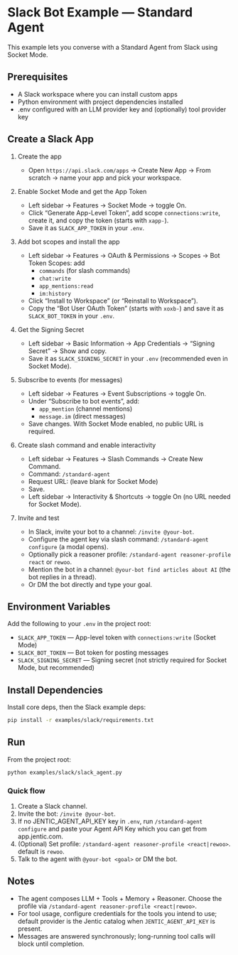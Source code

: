 # Slack Bot Example — Standard Agent

This example lets you converse with a Standard Agent from Slack using Socket Mode.

## Prerequisites

- A Slack workspace where you can install custom apps
- Python environment with project dependencies installed
- .env configured with an LLM provider key and (optionally) tool provider key

## Create a Slack App

1. Create the app
   - Open `https://api.slack.com/apps` → Create New App → From scratch → name your app and pick your workspace.

2. Enable Socket Mode and get the App Token
   - Left sidebar → Features → Socket Mode → toggle On.
   - Click “Generate App-Level Token”, add scope `connections:write`, create it, and copy the token (starts with `xapp-`).
   - Save it as `SLACK_APP_TOKEN` in your `.env`.

3. Add bot scopes and install the app
   - Left sidebar → Features → OAuth & Permissions → Scopes → Bot Token Scopes: add
     - `commands` (for slash commands)
     - `chat:write`
     - `app_mentions:read`
     - `im:history`
   - Click “Install to Workspace” (or “Reinstall to Workspace”).
   - Copy the “Bot User OAuth Token” (starts with `xoxb-`) and save it as `SLACK_BOT_TOKEN` in your `.env`.

4. Get the Signing Secret
   - Left sidebar → Basic Information → App Credentials → “Signing Secret” → Show and copy.
   - Save it as `SLACK_SIGNING_SECRET` in your `.env` (recommended even in Socket Mode).

5. Subscribe to events (for messages)
   - Left sidebar → Features → Event Subscriptions → toggle On.
   - Under “Subscribe to bot events”, add:
     - `app_mention` (channel mentions)
     - `message.im` (direct messages)
   - Save changes. With Socket Mode enabled, no public URL is required.

6. Create slash command and enable interactivity
   - Left sidebar → Features → Slash Commands → Create New Command.
   - Command: `/standard-agent`
   - Request URL: (leave blank for Socket Mode)
   - Save.
   - Left sidebar → Interactivity & Shortcuts → toggle On (no URL needed for Socket Mode).

7. Invite and test
   - In Slack, invite your bot to a channel: `/invite @your-bot`.
   - Configure the agent key via slash command: `/standard-agent configure` (a modal opens).
   - Optionally pick a reasoner profile: `/standard-agent reasoner-profile react` or `rewoo`.
   - Mention the bot in a channel: `@your-bot find articles about AI` (the bot replies in a thread).
   - Or DM the bot directly and type your goal.

## Environment Variables

Add the following to your `.env` in the project root:

- `SLACK_APP_TOKEN` — App-level token with `connections:write` (Socket Mode)
- `SLACK_BOT_TOKEN` — Bot token for posting messages
- `SLACK_SIGNING_SECRET` — Signing secret (not strictly required for Socket Mode, but recommended)


## Install Dependencies

Install core deps, then the Slack example deps:
```bash
pip install -r examples/slack/requirements.txt
```

## Run

From the project root:

```bash
python examples/slack/slack_agent.py
```

### Quick flow

1. Create a Slack channel.
2. Invite the bot: `/invite @your-bot`.
3. If no JENTIC_AGENT_API_KEY key in `.env`, run `/standard-agent configure` and paste your Agent API Key which you can get from app.jentic.com.
4. (Optional) Set profile: `/standard-agent reasoner-profile <react|rewoo>`. default is `rewoo`.
5. Talk to the agent with `@your-bot <goal>` or DM the bot.

## Notes

- The agent composes LLM + Tools + Memory + Reasoner. Choose the profile via `/standard-agent reasoner-profile <react|rewoo>`.
- For tool usage, configure credentials for the tools you intend to use; default provider is the Jentic catalog when `JENTIC_AGENT_API_KEY` is present.
- Messages are answered synchronously; long-running tool calls will block until completion.


